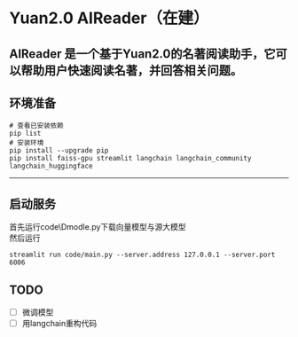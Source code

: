 # Yuan2.0 AIReader（在建）
AIReader 是一个基于Yuan2.0的名著阅读助手，它可以帮助用户快速阅读名著，并回答相关问题。
---
## 环境准备
```Shell
# 查看已安装依赖
pip list
# 安装环境
pip install --upgrade pip
pip install faiss-gpu streamlit langchain langchain_community langchain_huggingface
```
---

## 启动服务
首先运行code\Dmodle.py下载向量模型与源大模型  
然后运行
```Shell
streamlit run code/main.py --server.address 127.0.0.1 --server.port 6006
```
## TODO
- [ ] 微调模型
- [ ] 用langchain重构代码